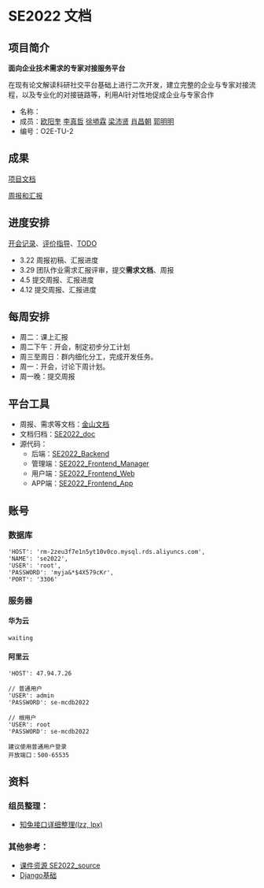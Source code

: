 # SE2022 文档

## 项目简介

**面向企业技术需求的专家对接服务平台**

在现有论文解读科研社交平台基础上进行二次开发，建立完整的企业与专家对接流程，以及专业化的对接链路等，利用Al针对性地促成企业与专家合作

- 名称：
- 成员：[欧阳奎](https://github.com/Mike-Smith-rem)   [李真哲](https://github.com/cpfy)  [徐塨霖](https://github.com/xgl010607)  [梁沛贤](https://github.com/lpx-single)  [肖昌朝](https://github.com/MrXcc0)  [郭明明](https://github.com/imingx)
- 编号：O2E-TU-2

## 成果

[项目文档](./Document)

[周报和汇报](./Weekly)

## 进度安排

[开会记录](./Meeting.md)、[评价指导](./Comments.md)、[TODO](./Todo.md)

- 3.22 周报初稿、汇报进度
- 3.29 团队作业需求汇报评审，提交**需求文档**、周报
- 4.5 提交周报、汇报进度
- 4.12 提交周报、汇报进度

## 每周安排

- 周二：课上汇报
- 周二下午：开会，制定初步分工计划
- 周三至周日：群内细化分工，完成开发任务。
- 周一：开会，讨论下周计划。
- 周一晚：提交周报

## 平台工具

- 周报、需求等文档：[金山文档](https://www.kdocs.cn/group/1730778455)
- 文档归档：[SE2022_doc](https://github.com/SE-mcdb/SE2022_doc)
- 源代码： 
  - 后端：[SE2022_Backend](https://github.com/SE-mcdb/SE2022_Backend)
  - 管理端：[SE2022_Frontend_Manager](https://github.com/SE-mcdb/SE2022_Frontend_Manager)
  - 用户端：[SE2022_Frontend_Web](https://github.com/SE-mcdb/SE2022_Frontend_Web)
  - APP端：[SE2022_Frontend_App](https://github.com/SE-mcdb/SE2022_Frontend_App)
  

## 账号

### 数据库

```
'HOST': 'rm-2zeu3f7e1n5yt10v0co.mysql.rds.aliyuncs.com',
'NAME': 'se2022',
'USER': 'root',
'PASSWORD': 'myja&*$4X579cKr',
'PORT': '3306'
```

### 服务器

#### 华为云

```
waiting
```

#### 阿里云

```
'HOST': 47.94.7.26

// 普通用户
'USER': admin
'PASSWORD': se-mcdb2022

// 根用户
'USER': root
'PASSWORD': se-mcdb2022

建议使用普通用户登录
开放端口：500-65535
```

## 资料

### 组员整理：

- [知兔接口详细整理(lzz, lpx)](./Interface/知兔接口详细整理.md)

### 其他参考：

- [课件资源 SE2022_source](https://github.com/SE-mcdb/SE2022_source)
- [Django基础](https://github.com/SE-mcdb/SE2022_source/tree/main/Django%E5%9F%BA%E7%A1%80)
